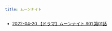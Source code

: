 ```yaml
---
title: ムーンナイト
---
```



- [2022-04-20 【ドラマ】ムーンナイト S01 第01話](./../../../../d/2022/04/20/2022-04-20_【ドラマ】ムーンナイト_S01_第01話.md)




